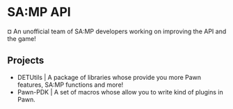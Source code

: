 # SA:MP API
¤ An unofficial team of SA:MP developers working on improving the API and the game!

## Projects

- DETUtils | A package of libraries whose provide you more Pawn features, SA:MP functions and more!
- Pawn-PDK | A set of macros whose allow you to write kind of plugins in Pawn.
